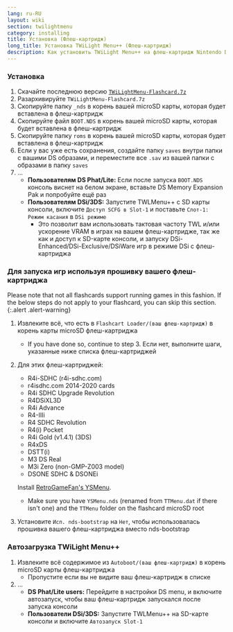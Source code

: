 ```yaml
---
lang: ru-RU
layout: wiki
section: twilightmenu
category: installing
title: Установка (Флеш-картридж)
long_title: Установка TWiLight Menu++ (Флеш-картридж)
description: Как установить TWiLight Menu++ на флеш-картридж Nintendo DS
---
```


### Установка
1. Скачайте последнюю версию [`TWiLightMenu-Flashcard.7z`](https://github.com/DS-Homebrew/TWiLightMenu/releases/latest/download/TWiLightMenu-Flashcard.7z)
1. Разархивируйте `TWiLightMenu-Flashcard.7z`
1. Скопируйте папку `_nds` в корень вашей microSD карты, которая будет вставлена в флеш-картридж
1. Скопируйте файл `BOOT.NDS` в корень вашей microSD карты, которая будет вставлена в флеш-картридж
1. Скопируйте папку `roms` в корень вашей microSD карты, которая будет вставлена в флеш-картридж
1. Если у вас уже есть сохранения, создайте папку `saves` внутри папки с вашими DS образами, и переместите все `.sav` из вашей папки с образами в папку `saves`
1. ...
   - **Пользователям DS Phat/Lite:** Если после запуска `BOOT.NDS` консоль виснет на белом экране, вставьте DS Memory Expansion Pak и попробуйте ещё раз
   - **Пользователям DSi/3DS:** Запустите TWLMenu++ с SD карты консоли, включите `Доступ SCFG в Slot-1` и поставьте `Слот-1: Режим касания` в `DSi режиме`
      - Это позволит вам использовать тактовая частоту TWL и/или ускорение VRAM в играх на вашем флеш-картридже, так же как и доступ к SD-карте консоли, и запуску DSi-Enhanced/DSi-Exclusive/DSiWare игр в режиме DSi с флеш-картриджа

### Для запуска игр используя прошивку вашего флеш-картриджа

Please note that not all flashcards support running games in this fashion. If the below steps do not apply to your flashcard, you can skip this section.
{:.alert .alert-warning}

1. Извлеките всё, что есть в `Flashcart Loader/(ваш флеш-картридж)` в корень карты microSD флеш-картриджа
   - If you have done so, continue to step 3. Если нет, выполните шаги, указанные ниже списка флеш-картриджей

1. Для этих флеш-картриджей:
   - R4i-SDHC (r4i-sdhc.com)
   - r4isdhc.com 2014-2020 cards
   - R4i SDHC Upgrade Revolution
   - R4DSiXL3D
   - R4i Advance
   - R4-IIIi
   - R4 SDHC Revolution
   - R4(i) Pocket
   - R4i Gold (v1.4.1) (3DS)
   - R4xDS
   - DSTT(i)
   - M3 DS Real
   - M3i Zero (non-GMP-Z003 model)
   - DSONE SDHC & DSONEi

   Install [RetroGameFan's YSMenu](https://gbatemp.net/threads/retrogamefan-updates-releases.267243/).
      - Make sure you have `YSMenu.nds` (renamed from `TTMenu.dat` if there isn't one) and the `TTMenu` folder on the flashcard microSD root
1. Установите `Исп. nds-bootstrap` на `Нет`, чтобы использовалась прошивка вашего флеш-картриджа вместо nds-bootstrap

### Автозагрузка TWiLight Menu++
1. Извлеките всё содержимое из `Autoboot/(ваш флеш-картридж)` в корень microSD карты флеш-картриджа
   - Пропустите если вы не видите ваш флеш-картридж в списке
1. ...
   - **DS Phat/Lite users:** Перейдите в настройки DS menu, и включите автозапуск, чтобы ваш флеш-картридж запускался после запуска консоли
   - **Пользователи DSi/3DS:** Запустите TWLMenu++ на SD-карте консоли и включите `Автозапуск Slot-1`
